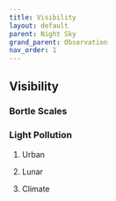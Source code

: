 ```yaml
---
title: Visibility
layout: default
parent: Night Sky
grand_parent: Observation
nav_order: 1
---
```


## Visibility

### Bortle Scales

### Light Pollution

1. Urban

2. Lunar

3. Climate
